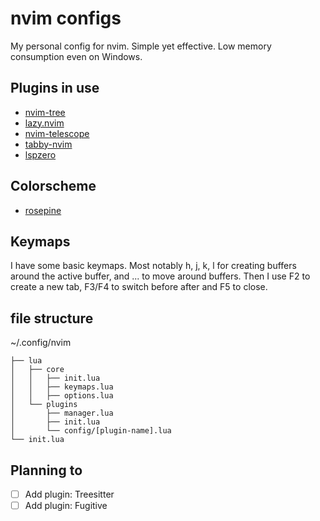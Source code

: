 # nvim configs

My personal config for nvim. Simple yet effective. Low memory consumption even on Windows.

## Plugins in use
- [nvim-tree](https://github.com/nvim-tree/nvim-tree.lua)
- [lazy.nvim](https://github.com/folke/lazy.nvim)
- [nvim-telescope](https://github.com/nvim-telescope/telescope.nvim)
- [tabby-nvim](https://github.com/nanozuki/tabby.nvim)
- [lspzero](https://github.com/VonHeikemen/lsp-zero.nvim)

## Colorscheme
- [rosepine](https://github.com/rose-pine/neovim)

## Keymaps
I have some basic keymaps. Most notably <Leader>h, <Leader>j, <Leader>k, <Leader>l for creating buffers around the active buffer, and <C-j>... to move around buffers. Then I use F2 to create a new tab, F3/F4 to switch before after and F5 to close.

## file structure
~/.config/nvim
```
├── lua
│   ├── core
│   │   ├── init.lua
│   │   ├── keymaps.lua
│   │   ├── options.lua
│   └── plugins
│       ├── manager.lua
│       ├── init.lua
│       └── config/[plugin-name].lua
└── init.lua
```

## Planning to
- [ ] Add plugin: Treesitter
- [ ] Add plugin: Fugitive
